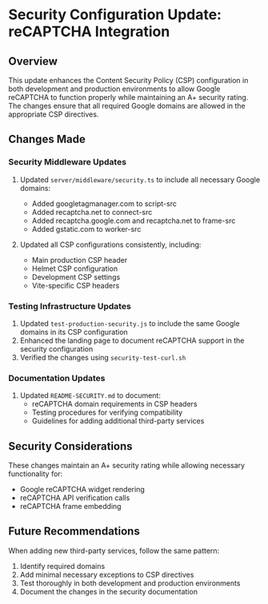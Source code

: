 # Security Configuration Update: reCAPTCHA Integration

## Overview
This update enhances the Content Security Policy (CSP) configuration in both development and production environments to allow Google reCAPTCHA to function properly while maintaining an A+ security rating. The changes ensure that all required Google domains are allowed in the appropriate CSP directives.

## Changes Made

### Security Middleware Updates
1. Updated `server/middleware/security.ts` to include all necessary Google domains:
   - Added googletagmanager.com to script-src
   - Added recaptcha.net to connect-src
   - Added recaptcha.google.com and recaptcha.net to frame-src
   - Added gstatic.com to worker-src

2. Updated all CSP configurations consistently, including:
   - Main production CSP header
   - Helmet CSP configuration
   - Development CSP settings
   - Vite-specific CSP headers

### Testing Infrastructure Updates
1. Updated `test-production-security.js` to include the same Google domains in its CSP configuration
2. Enhanced the landing page to document reCAPTCHA support in the security configuration
3. Verified the changes using `security-test-curl.sh`

### Documentation Updates
1. Updated `README-SECURITY.md` to document:
   - reCAPTCHA domain requirements in CSP headers
   - Testing procedures for verifying compatibility
   - Guidelines for adding additional third-party services

## Security Considerations
These changes maintain an A+ security rating while allowing necessary functionality for:
- Google reCAPTCHA widget rendering
- reCAPTCHA API verification calls 
- reCAPTCHA frame embedding

## Future Recommendations
When adding new third-party services, follow the same pattern:
1. Identify required domains
2. Add minimal necessary exceptions to CSP directives
3. Test thoroughly in both development and production environments
4. Document the changes in the security documentation